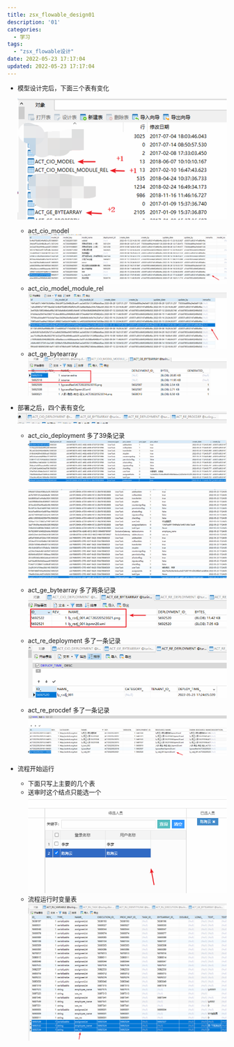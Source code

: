 ```yaml
---
title: zsx_flowable_design01
description: '01'
categories:
  - 学习
tags:
  - "zsx_flowable设计"
date: 2022-05-23 17:17:04
updated: 2022-05-23 17:17:04
---
```


- 模型设计完后，下面三个表有变化

  ![image-20220523171949603](https://raw.githubusercontent.com/lwmfjc/lwmfjc.github.io.resource/main/img/image-20220523171949603.png)

  - act_cio_model
    ![image-20220523172131614](https://raw.githubusercontent.com/lwmfjc/lwmfjc.github.io.resource/main/img/image-20220523172131614.png)
  - act_cio_model_module_rel
    ![image-20220523172159869](https://raw.githubusercontent.com/lwmfjc/lwmfjc.github.io.resource/main/img/image-20220523172159869.png)
  - act_ge_bytearray
    ![image-20220523172239714](https://raw.githubusercontent.com/lwmfjc/lwmfjc.github.io.resource/main/img/image-20220523172239714.png)

- 部署之后，四个表有变化
    ![image-20220523172615648](https://raw.githubusercontent.com/lwmfjc/lwmfjc.github.io.resource/main/img/image-20220523172615648.png)

  - act_cio_deployment
    多了39条记录
    ![image-20220523172836324](https://raw.githubusercontent.com/lwmfjc/lwmfjc.github.io.resource/main/img/image-20220523172836324.png)

    ![image-20220523172821450](https://raw.githubusercontent.com/lwmfjc/lwmfjc.github.io.resource/main/img/image-20220523172821450.png)

  - act_ge_bytearray
    多了两条记录
    ![image-20220523172936205](https://raw.githubusercontent.com/lwmfjc/lwmfjc.github.io.resource/main/img/image-20220523172936205.png)

  - act_re_deployment
    多了一条记录
    ![image-20220523173031162](https://raw.githubusercontent.com/lwmfjc/lwmfjc.github.io.resource/main/img/image-20220523173031162.png)

  - act_re_procdef
    多了一条记录
    ![image-20220523173141905](https://raw.githubusercontent.com/lwmfjc/lwmfjc.github.io.resource/main/img/image-20220523173141905.png)

- 流程开始运行

  - 下面只写上主要的几个表
  - 送审时这个结点只能选一个
    ![image-20220523173557679](https://raw.githubusercontent.com/lwmfjc/lwmfjc.github.io.resource/main/img/image-20220523173557679.png)
  - 流程运行时变量表
    ![image-20220523174011670](https://raw.githubusercontent.com/lwmfjc/lwmfjc.github.io.resource/main/img/image-20220523174011670.png)
